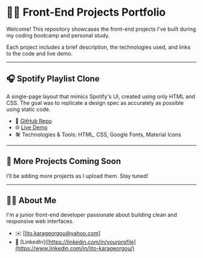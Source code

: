 # 🧑‍💻 Front-End Projects Portfolio

Welcome! This repository showcases the front-end projects I've built during my coding bootcamp and personal study.

Each project includes a brief description, the technologies used, and links to the code and live demo.

---

## 🎧 Spotify Playlist Clone

A single-page layout that mimics Spotify's UI, created using only HTML and CSS. The goal was to replicate a design spec as accurately as possible using static code.

- 📁 [GitHub Repo](https://github.com/LitoKarageorgou/spotify-playlist-clone)
- 🌐 [Live Demo](https://spotify-playlist-clone-project.netlify.app)
- 🛠️ Technologies & Tools: HTML, CSS, Google Fonts, Material Icons

---

## 🚧 More Projects Coming Soon

I’ll be adding more projects as I upload them. Stay tuned!

---

## 🙋‍♀️ About Me

I'm a junior front-end developer passionate about building clean and responsive web interfaces.

- ✉️ [lito.karageorgou@yahoo.com]
- 💼 [LinkedIn]([https://linkedin.com/in/yourprofile](https://www.linkedin.com/in/lito-karageorgou/)
